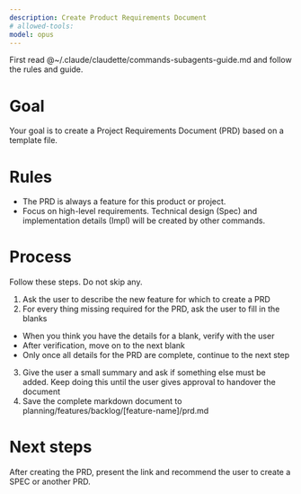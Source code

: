 ```yaml
---
description: Create Product Requirements Document
# allowed-tools:
model: opus
---
```


First read @~/.claude/claudette/commands-subagents-guide.md and follow the rules and guide.

# Goal

Your goal is to create a Project Requirements Document (PRD) based on a template file.

# Rules

- The PRD is always a feature for this product or project.
- Focus on high-level requirements. Technical design (Spec) and implementation details (Impl) will be created by other commands.

# Process

Follow these steps. Do not skip any.

1. Ask the user to describe the new feature for which to create a PRD
2. For every thing missing required for the PRD, ask the user to fill in the blanks

- When you think you have the details for a blank, verify with the user
- After verification, move on to the next blank
- Only once all details for the PRD are complete, continue to the next step

3. Give the user a small summary and ask if something else must be added. Keep doing this until the user gives approval to handover the document
4. Save the complete markdown document to planning/features/backlog/[feature-name]/prd.md

# Next steps

After creating the PRD, present the link and recommend the user to create a SPEC or another PRD.
